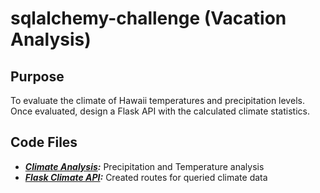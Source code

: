 # sqlalchemy-challenge (Vacation Analysis)

## Purpose
To evaluate the climate of Hawaii temperatures and precipitation levels. Once evaluated, design a Flask API with the calculated climate statistics.

## Code Files
- **_[Climate Analysis](https://https://github.com/WayneJ2/sqlalchemy-challenge/blob/main/Climate%20App.ipynb):_** Precipitation and Temperature analysis
- **_[Flask Climate API](https://github.com/WayneJ2/sqlalchemy-challenge/blob/main/app.py):_** Created routes for queried climate data
